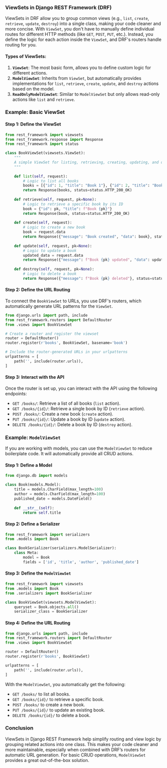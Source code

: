 ### ViewSets in Django REST Framework (DRF)

ViewSets in DRF allow you to group common views (e.g., `list`, `create`, `retrieve`, `update`, `destroy`) into a single class, making your code cleaner and more concise. With `ViewSet`, you don't have to manually define individual routes for different HTTP methods (like `GET`, `POST`, `PUT`, etc.). Instead, you define the logic for each action inside the `ViewSet`, and DRF's routers handle routing for you.

#### Types of ViewSets:
1. **`ViewSet`**: The most basic form, allows you to define custom logic for different actions.
2. **`ModelViewSet`**: Inherits from `ViewSet`, but automatically provides implementations for `list`, `retrieve`, `create`, `update`, and `destroy` actions based on the model.
3. **`ReadOnlyModelViewSet`**: Similar to `ModelViewSet` but only allows read-only actions like `list` and `retrieve`.

### Example: Basic ViewSet

#### Step 1: Define the ViewSet

```python
from rest_framework import viewsets
from rest_framework.response import Response
from rest_framework import status

class BookViewSet(viewsets.ViewSet):
    """
    A simple ViewSet for listing, retrieving, creating, updating, and deleting books.
    """
    
    def list(self, request):
        # Logic to list all books
        books = [{"id": 1, "title": "Book 1"}, {"id": 2, "title": "Book 2"}]
        return Response(books, status=status.HTTP_200_OK)
    
    def retrieve(self, request, pk=None):
        # Logic to retrieve a specific book by its ID
        book = {"id": pk, "title": f"Book {pk}"}
        return Response(book, status=status.HTTP_200_OK)
    
    def create(self, request):
        # Logic to create a new book
        book = request.data
        return Response({"message": "Book created", "data": book}, status=status.HTTP_201_CREATED)
    
    def update(self, request, pk=None):
        # Logic to update a book
        updated_data = request.data
        return Response({"message": f"Book {pk} updated", "data": updated_data}, status=status.HTTP_200_OK)
    
    def destroy(self, request, pk=None):
        # Logic to delete a book
        return Response({"message": f"Book {pk} deleted"}, status=status.HTTP_204_NO_CONTENT)
```

#### Step 2: Define the URL Routing

To connect the `BookViewSet` to URLs, you use DRF's routers, which automatically generate URL patterns for the `ViewSet`.

```python
from django.urls import path, include
from rest_framework.routers import DefaultRouter
from .views import BookViewSet

# Create a router and register the viewset
router = DefaultRouter()
router.register(r'books', BookViewSet, basename='book')

# Include the router-generated URLs in your urlpatterns
urlpatterns = [
    path('', include(router.urls)),
]
```

#### Step 3: Interact with the API

Once the router is set up, you can interact with the API using the following endpoints:
- `GET /books/`: Retrieve a list of all books (`list` action).
- `GET /books/{id}/`: Retrieve a single book by ID (`retrieve` action).
- `POST /books/`: Create a new book (`create` action).
- `PUT /books/{id}/`: Update a book by ID (`update` action).
- `DELETE /books/{id}/`: Delete a book by ID (`destroy` action).

### Example: `ModelViewSet`

If you are working with models, you can use the `ModelViewSet` to reduce boilerplate code. It will automatically provide all CRUD actions.

#### Step 1: Define a Model

```python
from django.db import models

class Book(models.Model):
    title = models.CharField(max_length=100)
    author = models.CharField(max_length=100)
    published_date = models.DateField()
    
    def __str__(self):
        return self.title
```

#### Step 2: Define a Serializer

```python
from rest_framework import serializers
from .models import Book

class BookSerializer(serializers.ModelSerializer):
    class Meta:
        model = Book
        fields = ['id', 'title', 'author', 'published_date']
```

#### Step 3: Define the `ModelViewSet`

```python
from rest_framework import viewsets
from .models import Book
from .serializers import BookSerializer

class BookViewSet(viewsets.ModelViewSet):
    queryset = Book.objects.all()
    serializer_class = BookSerializer
```

#### Step 4: Define the URL Routing

```python
from django.urls import path, include
from rest_framework.routers import DefaultRouter
from .views import BookViewSet

router = DefaultRouter()
router.register(r'books', BookViewSet)

urlpatterns = [
    path('', include(router.urls)),
]
```

With the `ModelViewSet`, you automatically get the following:
- `GET /books/` to list all books.
- `GET /books/{id}/` to retrieve a specific book.
- `POST /books/` to create a new book.
- `PUT /books/{id}/` to update an existing book.
- `DELETE /books/{id}/` to delete a book.

### Conclusion
ViewSets in Django REST Framework help simplify routing and view logic by grouping related actions into one class. This makes your code cleaner and more maintainable, especially when combined with DRF’s routers for automatic URL generation. For basic CRUD operations, `ModelViewSet` provides a great out-of-the-box solution.